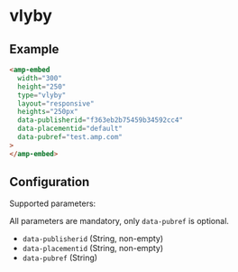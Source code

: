 # vlyby

## Example

```html
<amp-embed
  width="300"
  height="250"
  type="vlyby"
  layout="responsive"
  heights="250px"
  data-publisherid="f363eb2b75459b34592cc4"
  data-placementid="default"
  data-pubref="test.amp.com"
>
</amp-embed>
```

## Configuration

Supported parameters:

All parameters are mandatory, only `data-pubref` is optional.

-   `data-publisherid` (String, non-empty)
-   `data-placementid` (String, non-empty)
-   `data-pubref` (String)
